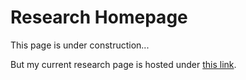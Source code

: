 # Research Homepage
This page is under construction...

But my current research page is hosted under [this link](https://scholar.princeton.edu/neelb).
